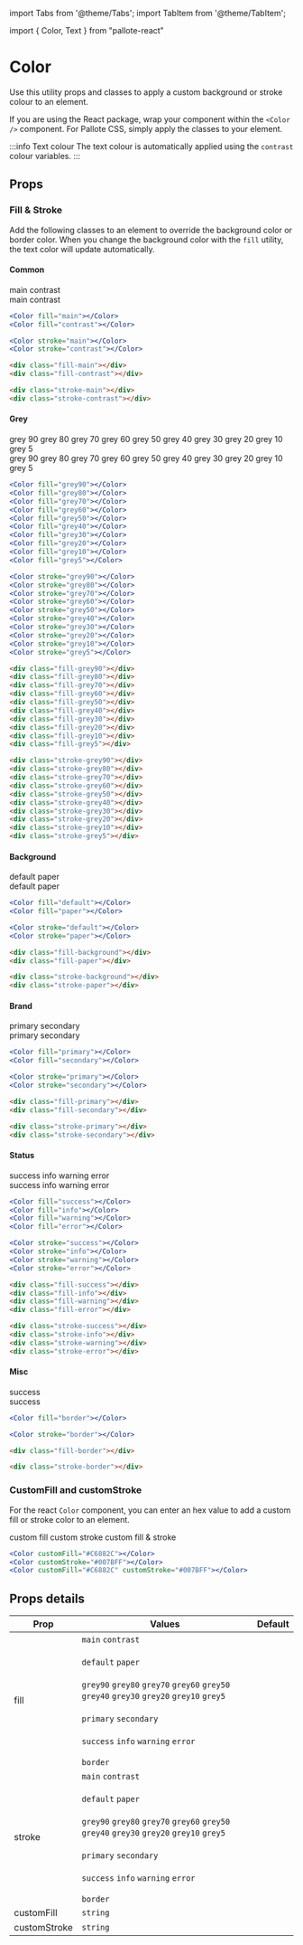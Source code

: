 ---
---
import Tabs from '@theme/Tabs';
import TabItem from '@theme/TabItem';

import { Color, Text } from "pallote-react"

# Color

Use this utility props and classes to apply a custom background or stroke colour to an element.

If you are using the React package, wrap your component within the `<Color />` component. For Pallote CSS, simply apply the classes to your element.

:::info Text colour
The text colour is automatically applied using the `contrast` colour variables.
:::

## Props

### Fill & Stroke

Add the following classes to an element to override the background color or border color. When you change the background color with the `fill` utility, the text color will update automatically.

#### Common

<div class="docs_block">
  <div class="docs_row">
    <Color fill="main" className={'mt-0 ph-1 pv-½ br-sm w-10'}><Text variant="caption">main</Text></Color>
    <Color fill="contrast" className={'mt-0 ph-1 pv-½ br-sm w-10'}><Text variant="caption">contrast</Text></Color>
  </div>
  <div class="docs_row">
    <Color stroke="main" className={'mt-0 ph-1 pv-½ br-sm w-10'}><Text variant="caption">main</Text></Color>
    <Color stroke="contrast" className={'mt-0 ph-1 pv-½ br-sm w-10'}><Text variant="caption">contrast</Text></Color>
  </div>
</div>

<Tabs groupId="package" queryString>
  <TabItem value="react" label="React">

```jsx
<Color fill="main"></Color>
<Color fill="contrast"></Color>

<Color stroke="main"></Color>
<Color stroke="contrast"></Color>
```
  </TabItem>
  <TabItem value="css" label="CSS">

```html
<div class="fill-main"></div>
<div class="fill-contrast"></div>

<div class="stroke-main"></div>
<div class="stroke-contrast"></div>
```
  </TabItem>
</Tabs>

#### Grey

<div class="docs_block">
  <div class="docs_row">
    <Color fill="grey90" className={'mt-0 ph-1 pv-½ br-sm w-10'}><Text variant="caption">grey 90</Text></Color>
    <Color fill="grey80" className={'mt-0 ph-1 pv-½ br-sm w-10'}><Text variant="caption">grey 80</Text></Color>
    <Color fill="grey70" className={'mt-0 ph-1 pv-½ br-sm w-10'}><Text variant="caption">grey 70</Text></Color>
    <Color fill="grey60" className={'mt-0 ph-1 pv-½ br-sm w-10'}><Text variant="caption">grey 60</Text></Color>
    <Color fill="grey50" className={'mt-0 ph-1 pv-½ br-sm w-10'}><Text variant="caption">grey 50</Text></Color>
    <Color fill="grey40" className={'mt-0 ph-1 pv-½ br-sm w-10'}><Text variant="caption">grey 40</Text></Color>
    <Color fill="grey30" className={'mt-0 ph-1 pv-½ br-sm w-10'}><Text variant="caption">grey 30</Text></Color>
    <Color fill="grey20" className={'mt-0 ph-1 pv-½ br-sm w-10'}><Text variant="caption">grey 20</Text></Color>
    <Color fill="grey10" className={'mt-0 ph-1 pv-½ br-sm w-10'}><Text variant="caption">grey 10</Text></Color>
    <Color fill="grey5" className={'mt-0 ph-1 pv-½ br-sm w-10'}><Text variant="caption">grey 5</Text></Color>
  </div>
  <div class="docs_row">
    <Color stroke="grey90" className={'mt-0 ph-1 pv-½ br-sm w-10'}><Text variant="caption">grey 90</Text></Color>
    <Color stroke="grey80" className={'mt-0 ph-1 pv-½ br-sm w-10'}><Text variant="caption">grey 80</Text></Color>
    <Color stroke="grey70" className={'mt-0 ph-1 pv-½ br-sm w-10'}><Text variant="caption">grey 70</Text></Color>
    <Color stroke="grey60" className={'mt-0 ph-1 pv-½ br-sm w-10'}><Text variant="caption">grey 60</Text></Color>
    <Color stroke="grey50" className={'mt-0 ph-1 pv-½ br-sm w-10'}><Text variant="caption">grey 50</Text></Color>
    <Color stroke="grey40" className={'mt-0 ph-1 pv-½ br-sm w-10'}><Text variant="caption">grey 40</Text></Color>
    <Color stroke="grey30" className={'mt-0 ph-1 pv-½ br-sm w-10'}><Text variant="caption">grey 30</Text></Color>
    <Color stroke="grey20" className={'mt-0 ph-1 pv-½ br-sm w-10'}><Text variant="caption">grey 20</Text></Color>
    <Color stroke="grey10" className={'mt-0 ph-1 pv-½ br-sm w-10'}><Text variant="caption">grey 10</Text></Color>
    <Color stroke="grey5" className={'mt-0 ph-1 pv-½ br-sm w-10'}><Text variant="caption">grey 5</Text></Color>
  </div>
</div>

<Tabs groupId="package" queryString>
  <TabItem value="react" label="React">

```jsx
<Color fill="grey90"></Color>
<Color fill="grey80"></Color>
<Color fill="grey70"></Color>
<Color fill="grey60"></Color>
<Color fill="grey50"></Color>
<Color fill="grey40"></Color>
<Color fill="grey30"></Color>
<Color fill="grey20"></Color>
<Color fill="grey10"></Color>
<Color fill="grey5"></Color>

<Color stroke="grey90"></Color>
<Color stroke="grey80"></Color>
<Color stroke="grey70"></Color>
<Color stroke="grey60"></Color>
<Color stroke="grey50"></Color>
<Color stroke="grey40"></Color>
<Color stroke="grey30"></Color>
<Color stroke="grey20"></Color>
<Color stroke="grey10"></Color>
<Color stroke="grey5"></Color>
```
  </TabItem>
  <TabItem value="css" label="CSS">

```html
<div class="fill-grey90"></div>
<div class="fill-grey80"></div>
<div class="fill-grey70"></div>
<div class="fill-grey60"></div>
<div class="fill-grey50"></div>
<div class="fill-grey40"></div>
<div class="fill-grey30"></div>
<div class="fill-grey20"></div>
<div class="fill-grey10"></div>
<div class="fill-grey5"></div>

<div class="stroke-grey90"></div>
<div class="stroke-grey80"></div>
<div class="stroke-grey70"></div>
<div class="stroke-grey60"></div>
<div class="stroke-grey50"></div>
<div class="stroke-grey40"></div>
<div class="stroke-grey30"></div>
<div class="stroke-grey20"></div>
<div class="stroke-grey10"></div>
<div class="stroke-grey5"></div>
```
  </TabItem>
</Tabs>

#### Background

<div class="docs_block">
  <div class="docs_row">
    <Color fill="default" className={'mt-0 ph-1 pv-½ br-sm w-10'}><Text variant="caption">default</Text></Color>
    <Color fill="paper" className={'mt-0 ph-1 pv-½ br-sm w-10'}><Text variant="caption">paper</Text></Color>
  </div>
  <div class="docs_row">    
    <Color stroke="default" className={'mt-0 ph-1 pv-½ br-sm w-10'}><Text variant="caption">default</Text></Color>
    <Color stroke="paper" className={'mt-0 ph-1 pv-½ br-sm w-10'}><Text variant="caption">paper</Text></Color>
  </div>
</div>

<Tabs groupId="package" queryString>
  <TabItem value="react" label="React">

```jsx
<Color fill="default"></Color>
<Color fill="paper"></Color>

<Color stroke="default"></Color>
<Color stroke="paper"></Color>
```
  </TabItem>
  <TabItem value="css" label="CSS">

```html
<div class="fill-background"></div>
<div class="fill-paper"></div>

<div class="stroke-background"></div>
<div class="stroke-paper"></div>
```
  </TabItem>
</Tabs>

#### Brand

<div class="docs_block">
  <div class="docs_row">
    <Color fill="primary" className={'mt-0 ph-1 pv-½ br-sm w-10'}><Text variant="caption">primary</Text></Color>
    <Color fill="secondary" className={'mt-0 ph-1 pv-½ br-sm w-10'}><Text variant="caption">secondary</Text></Color>
  </div>
  <div class="docs_row">
    <Color stroke="primary" className={'mt-0 ph-1 pv-½ br-sm w-10'}><Text variant="caption">primary</Text></Color>
    <Color stroke="secondary" className={'mt-0 ph-1 pv-½ br-sm w-10'}><Text variant="caption">secondary</Text></Color>
  </div>
</div>

<Tabs groupId="package" queryString>
  <TabItem value="react" label="React">

```jsx
<Color fill="primary"></Color>
<Color fill="secondary"></Color>

<Color stroke="primary"></Color>
<Color stroke="secondary"></Color>
```
  </TabItem>
  <TabItem value="css" label="CSS">

```html
<div class="fill-primary"></div>
<div class="fill-secondary"></div>

<div class="stroke-primary"></div>
<div class="stroke-secondary"></div>
```
  </TabItem>
</Tabs>

#### Status

<div class="docs_block">
  <div class="docs_row">
    <Color fill="success" className={'mt-0 ph-1 pv-½ br-sm w-10'}><Text variant="caption">success</Text></Color>
    <Color fill="info" className={'mt-0 ph-1 pv-½ br-sm w-10'}><Text variant="caption">info</Text></Color>
    <Color fill="warning" className={'mt-0 ph-1 pv-½ br-sm w-10'}><Text variant="caption">warning</Text></Color>
    <Color fill="error" className={'mt-0 ph-1 pv-½ br-sm w-10'}><Text variant="caption">error</Text></Color>
  </div>
  <div class="docs_row">
    <Color stroke="success" className={'mt-0 ph-1 pv-½ br-sm w-10'}><Text variant="caption">success</Text></Color>
    <Color stroke="info" className={'mt-0 ph-1 pv-½ br-sm w-10'}><Text variant="caption">info</Text></Color>
    <Color stroke="warning" className={'mt-0 ph-1 pv-½ br-sm w-10'}><Text variant="caption">warning</Text></Color>
    <Color stroke="error" className={'mt-0 ph-1 pv-½ br-sm w-10'}><Text variant="caption">error</Text></Color>
  </div>
</div>

<Tabs groupId="package" queryString>
  <TabItem value="react" label="React">

```jsx
<Color fill="success"></Color>
<Color fill="info"></Color>
<Color fill="warning"></Color>
<Color fill="error"></Color>

<Color stroke="success"></Color>
<Color stroke="info"></Color>
<Color stroke="warning"></Color>
<Color stroke="error"></Color>
```
  </TabItem>
  <TabItem value="css" label="CSS">

```html
<div class="fill-success"></div>
<div class="fill-info"></div>
<div class="fill-warning"></div>
<div class="fill-error"></div>

<div class="stroke-success"></div>
<div class="stroke-info"></div>
<div class="stroke-warning"></div>
<div class="stroke-error"></div>
```
  </TabItem>
</Tabs>

#### Misc

<div class="docs_block">
  <div class="docs_row">
    <Color fill="border" className={'mt-0 ph-1 pv-½ br-sm w-10'}><Text variant="caption">success</Text></Color>
  </div>
  <div class="docs_row">
    <Color stroke="border" className={'mt-0 ph-1 pv-½ br-sm w-10'}><Text variant="caption">success</Text></Color>
  </div>
</div>

<Tabs groupId="package" queryString>
  <TabItem value="react" label="React">

```jsx
<Color fill="border"></Color>

<Color stroke="border"></Color>
```
  </TabItem>
  <TabItem value="css" label="CSS">

```html
<div class="fill-border"></div>

<div class="stroke-border"></div>
```
  </TabItem>
</Tabs>

### CustomFill and customStroke

For the react `Color` component, you can enter an hex value to add a custom fill or stroke color to an element.

<div class="docs_block">
  <div class="docs_row">
    <Color customFill="#C6882C" className={'mt-0 ph-1 pv-½ br-sm w-10'}><Text variant="caption">custom fill</Text></Color>
    <Color customStroke="#007BFF" className={'mt-0 ph-1 pv-½ br-sm w-10'}><Text variant="caption">custom stroke</Text></Color>
    <Color customFill="#C6882C" customStroke="#007BFF" className={'mt-0 ph-1 pv-½ br-sm w-10'}><Text variant="caption">custom fill & stroke</Text></Color>
  </div>
</div>

<Tabs groupId="package" queryString>
  <TabItem value="react" label="React">

```jsx
<Color customFill="#C6882C"></Color>
<Color customStroke="#007BFF"></Color>
<Color customFill="#C6882C" customStroke="#007BFF"></Color>
```
  </TabItem>
</Tabs>

## Props details

| Prop | Values | Default |
| - | - | - |
| fill | `main` `contrast` <br></br> `default` `paper` <br></br> `grey90` `grey80` `grey70` `grey60` `grey50` `grey40` `grey30` `grey20` `grey10` `grey5` <br></br> `primary` `secondary` <br></br> `success` `info` `warning` `error` <br></br> `border` | |
| stroke | `main` `contrast` <br></br> `default` `paper` <br></br> `grey90` `grey80` `grey70` `grey60` `grey50` `grey40` `grey30` `grey20` `grey10` `grey5` <br></br> `primary` `secondary` <br></br> `success` `info` `warning` `error` <br></br> `border` | |
| customFill | `string` | |
| customStroke | `string` | |
